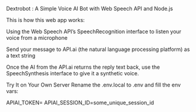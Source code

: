 Dextrobot :  A Simple Voice AI Bot with Web Speech API and Node.js

This is how this web app works:

  Using the Web Speech API’s SpeechRecognition interface to listen your voice from a microphone

  Send your message to API.ai (the natural language processing platform) as a text string

  Once the AI from the API.ai returns the reply text back, use the SpeechSynthesis interface to give it a synthetic voice.

Try It on Your Own Server
Rename the .env.local to .env and fill the env vars:

APIAI_TOKEN=
APIAI_SESSION_ID=some_unique_session_id
